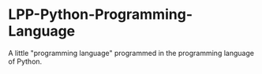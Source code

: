 # LPP-Python-Programming-Language
A little "programming language" programmed in the programming language of Python.

